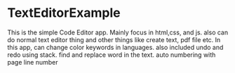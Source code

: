 # TextEditorExample
This is the simple Code Editor app.
Mainly focus in html,css, and js.
also can do normal text editor thing and other things
like create text, pdf file etc.
In this app,
  can change color keywords in languages.
  also included undo and redo using stack.
  find and replace word in the text.
  auto numbering with page line number
  
